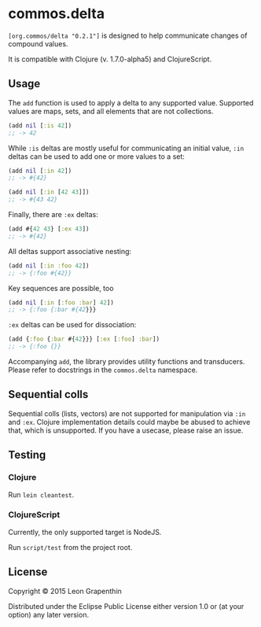 # commos.delta

`[org.commos/delta "0.2.1"]` is designed to help communicate changes of compound values.

It is compatible with Clojure (v. 1.7.0-alpha5) and ClojureScript.

## Usage
The `add` function is used to apply a delta to any supported value. Supported values are maps, sets, and all elements that are not collections.

```clojure
(add nil [:is 42])
;; -> 42
```

While `:is` deltas are mostly useful for communicating an initial value, `:in` deltas can be used to add one or more values to a set:

```clojure
(add nil [:in 42])
;; -> #{42}

(add nil [:in [42 43]])
;; -> #{43 42}
```

Finally, there are `:ex` deltas:

```clojure
(add #{42 43} [:ex 43])
;; -> #{42}
```
All deltas support associative nesting:
```clojure
(add nil [:in :foo 42])
;; -> {:foo #{42}}
```
Key sequences are possible, too
```clojure
(add nil [:in [:foo :bar] 42])
;; -> {:foo {:bar #{42}}}
```

`:ex` deltas can be used for dissociation:
```clojure
(add {:foo {:bar #{42}}} [:ex [:foo] :bar])
;; -> {:foo {}}
```

Accompanying `add`, the library provides utility functions and transducers. Please refer to docstrings in the `commos.delta` namespace. 

## Sequential colls

Sequential colls (lists, vectors) are not supported for manipulation via `:in` and `:ex`. Clojure implementation details could maybe be abused to achieve that, which is unsupported. If you have a usecase, please raise an issue.

## Testing

### Clojure

Run `lein cleantest`.

### ClojureScript

Currently, the only supported target is NodeJS.

Run `script/test` from the project root.

## License

Copyright © 2015 Leon Grapenthin

Distributed under the Eclipse Public License either version 1.0 or (at your option) any later version.

